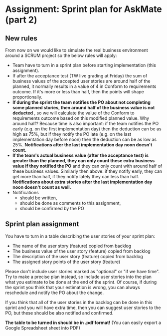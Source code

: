 # Assignment: Sprint plan for AskMate (part 2)

## New rules

From now on we would like to simulate the real business environment around a SCRUM project so the below rules will apply:

  * Team have to turn in a sprint plan before starting implementation (this assignment).
  * If after the acceptance test (TW live grading at Friday) the sum of business values of the accepted user stories are around half of the planned, it normally results in a value of 4 in Conform to requirements outcome. If it's more or less than half, then the points will shape proportionally.
  * **If during the sprint the team notifies the PO about not completing some planned stories, then around half of the business value is not deducted** , so we will calculate the value of the Conform to requirements outcome based on this modified planned value. Why around half? Because time is also important: if the team notifies the PO early (e.g. on the first implementation day) then the deduction can be as high as 75%, but if they notify the PO late (e.g. on the last implementation day before noon) then the deduction can be as low as 25%. **Notifications after the last implementation day noon doesn't count.**
  * **If the team's actual business value (after the acceptance test) is greater than the planned, they can only count these extra business value if they notified the PO** and they can only count with around half of these business values. Similarly then above: if they notify early, they can get more than half, if they notify lately they can less than half. **Notifications about extra stories after the last implementation day noon doesn't count as well.**
  * Notifications 
    * should be written,
    * should be done as comments to this assignment,
    * should be confirmed by the PO



## Sprint plan assignment

You have to turn in a table describing the user stories of your sprint plan:

  * The name of the user story (feature) copied from backlog
  * The business value of the user story (feature) copied from backlog
  * The description of the user story (feature) copied from backlog
  * The assigned story points of the user story (feature)



Please don't include user stories marked as "optional" or "if we have time". Try to make a precise plan instead, so include user stories into the plan what you estimate to be done at the end of the sprint. Of course, if during the sprint you think that your estimation is wrong, you can always reschedule and notify the PO about the change.

If you think that all of the user stories in the backlog can be done in this sprint and you will have extra time, then you can suggest user stories to the PO, but these should be also notified and confirmed.

**The table to be turned in should be in .pdf format!** (You can easily export a Google Spreadsheet sheet into PDF)



